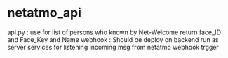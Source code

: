 # netatmo_api
api.py : use for list of persons who known by Net-Welcome return face_ID and Face_Key and Name
webhook : Should be deploy on backend run as server services for listening incoming msg from netatmo webhook trgger 
